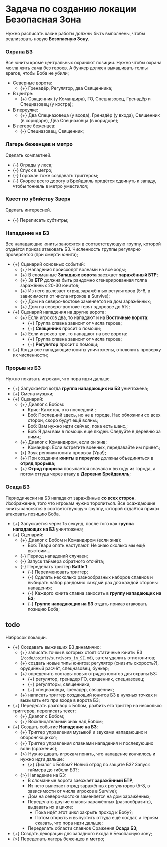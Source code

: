 # Задача по созданию локации Безопасная Зона

Нужно расписать какие работы должны быть выполнены, чтобы реализовать новую **Безопасную Зону**.

### Охрана БЗ
Все юниты кроме центральных охраняют позиции. Нужно чтобы охрана могла жить сама без героев. А бункер должен выкашивать толпы врагов, чтобы Боба не убили;

* Северные ворота:
   * {+} Гренадёр, Регулятор, два Священника;
* В центре:
   * {+} Священник (у Командира), ГО, Спецназовец, Гренадёр и Спецназовец (у костра);
* В переулке:
   * {+} Два Спецназовеца (у входа), Гренадёр (у входа), Священник (в коридоре), Два Спецназовца (в коридоре);
* В легере беженцев:
   * {-} Спецназовец, Священник;

### Лагерь беженцев и метро
Сделать компактней.

* {-} Ограды у леса;
* {-} Спуск в метро;
* {-} Горожан тоже создавать триггером;
* {-} Скорее всего дорогу в Брейдвиль придётся сдвинуть к западу, чтобы тоннель в метро уместился;

### Квест по убийству Зверя
Сделать интересней.

* {-} Переписать субтитры;

### Нападение на БЗ
Все нападающие юниты заносятся в соответствующую группу, которой отдаётся приказ атаковать БЗ. Численность группы регулярно проверяется (при смерти юнита);

* {+} Сценарий основных событий:
   * {+} Нападения происходят волнами на все ходы;
   * {+} В сломанные **Западные ворота** заезжает **заражённый БТР**;
   * {+} За **БТР** должна быть рандомно сгенерированная толпа заражённых 20-30 юнитов;
   * {+} Из него вылезает отряд заражённых регуляторов (5-8, в зависимости от числа игроков в Survive);
   * {+} Дом на северо-востоке заменяется на дом заражённых;
   * {+} Дом на северо-востоке терят здоровье до 5%;
* {+} Сценарий нападения на другие ворота:
   * {+} Если игроков два, то нападают и на **Восточные ворота**:
      * {+} Группа спавна зависит от числа героев;
      * {+} **Священник** просит о помощи;
   * {+} Если игроков три, то нападают на все ворота:
      * {+} Группа спавна зависит от числа героев;
      * {+} **Регулятор** просит о помощи;
* {+} Когда все нападающие юниты уничтожены, отключить проверку их численности;

### Прорыв из БЗ
Нужно показать игрокам, что пора идти дальше.

* {+} Запускается когда **группа нападающих на БЗ** уничтожена;
* {+} Смена музыки;
* {+} Сценарий:
   * {+} Диалог с Бобом:
      * Крис: Кажется, это последний.;
      * Боб: Последний здесь, но не в городе. Нас обложили со всех сторон, скоро будут ещё волны.;
      * Боб: Вам нужно идти сейчас, пока есть шанс.;
      * Боб: Я дам вам в помощь ещё людей. Следуйте в деревню за ними.;
   * {+} Диалог с Командиром, если он жив;
      * Командир: Если встретите военных, передавайте им привет.;
   * {x} Звук реплики юнита прорыва (Ура!);
   * {+} При создании **юниты в переулке** должны объединяться в **отряд прорыва**;
   * {+} **Отряд прорыва** посылается  сначала к выходу из города, а потом оттуда через атаку в **Деревню Брейдвилль**;

### Осада БЗ
Периодически на БЗ нападают заражённые **со всех сторон**. Изображение, того что игрокам нужно торопиться.
Все осаждающие юниты заносятся в соответствующую группу, которой отдаётся приказ атаковать позицию Боба.

* {+} Запускается через 15 секунд, после того как **группа нападающих на БЗ** уничтожена;
* {+} Сценарий:
   * {+} Диалог с Бобом и Командиром (если жив):
      * Боб: Твари опять наступают. Не знаю сколько мы ещё выстоим...
   * {-} Период нападений случаен;
   * {-} Запуск таймера обратного отсчёта;
   * {-} Переделать триггер **Battle 1**:
      * {-} Переименовать триггер;
      * {-} Сделать несколько разнообразных наборов спавнов и выбирать набор рандомно каждый раз для каждой стороны нападения;
      * {-} Каждого юнита спавна заносить в **группу нападающих на БЗ**;
      * {-} **Группе нападающих на БЗ** отдать приказ атаковать позицию Боба;

## todo
Набросок локации.

* {+} Создавать выживших БЗ динамично:
   * {+} записать точки в которых стоят статичные юниты БЗ (`/code/points/survivors_in_SZ.md`), затем удалить этих юнитов;
   * {+} создать новые типы юнитов: регулятор (снизить скорость?), орудийный расчёт, спецназовец, бункер;
   * {+} определить составы новых отрядов юнитов для охраны БЗ:
      * {+} регулятор, гренадер ГО, священник, спецназовец;
      * {+} регуляторы, священники;
      * {+} спецназовцы, гренадер, священник;
   * {+} написать триггер создающий юнитов БЗ в нужных точках и вызывать его при входе в ворота БЗ;
* {+} Переделать разговор с Бобом, разбить его триггер на несколько триггеров, переписать текст:
   * {+} Диалог с Бобом;
   * {+} Восклицательный знак над Бобом;
* {+} Создать событие **Нападение на БЗ**:
   * {+} Триггер управления музыкой и звуками нападающих и обороняющихся;
   * {+} Триггер управления спавнами нападения и последующих волн (сражения);
   * {>} Нужно давать игрокам понять, что нападение кончилось и нужно идти дальше:
      * {>} Диалог с Бобом? Новый отряд по защите БЗ? Запуск таймера до гибели БЗ?;
   * {>} Нападение на БЗ:
      * В сломанные ворота заезжает **заражённый БТР**;
      * Из него вылезает отряд заражённых регуляторов (5-8, в зависимости от числа игроков в Survive);
      * Дом на северо-востоке заменяется на дом заражённых;
      * Переделать другие спавны заражённых (разнообразить), выдавать их в цикле:
         * Пока идёт этот цикл закрыть проход к Бобу?;
         * Потом открыть и выпустить оттуда ещё солдат, а героям сказать, что пора идти дальше;
      * Переделать области спавнов Сражения **Осада БЗ**;
* {+} Создать декорации для западного входа в Безопасную зону;
* {>} Переделать лагерь беженцев и метро;